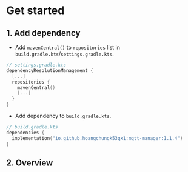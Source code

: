 # Get started

## 1. Add dependency

- Add `mavenCentral()` to `repositories` list in `build.gradle.kts`/`settings.gradle.kts`.

```kotlin
// settings.gradle.kts
dependencyResolutionManagement {
  [...]
  repositories {
    mavenCentral()
    [...]
  }
}
```

- Add dependency to `build.gradle.kts`.

```kotlin
// build.gradle.kts
dependencies {
  implementation("io.github.hoangchungk53qx1:mqtt-manager:1.1.4")
}
```

## 2. Overview

